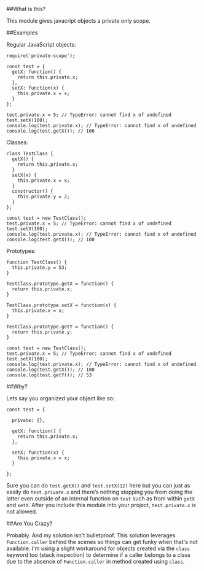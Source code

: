 ##What is this?

This module gives javacript objects a private only scope.

##Examples

Regular JavaScript objects:

```
require('private-scope');

const test = {
  getX: function() {
    return this.private.x;
  },
  setX: function(x) {
    this.private.x = x;
  }
};

test.private.x = 5; // TypeError: cannot find x of undefined
test.setX(100);
console.log(test.private.x); // TypeError: cannot find x of undefined
console.log(test.getX()); // 100

```

Classes:

```
class TestClass {
  getX() {
    return this.private.x;
  }
  setX(x) {
    this.private.x = x;
  }
  constructor() {
    this.private.y = 2;
  }
};

const test = new TestClass();
test.private.x = 5; // TypeError: cannot find x of undefined
test.setX(100);
console.log(test.private.x); // TypeError: cannot find x of undefined
console.log(test.getX()); // 100
```


Prototypes:

```
function TestClass() {
  this.private.y = 53;
}

TestClass.prototype.getX = function() {
  return this.private.x;
}

TestClass.prototype.setX = function(x) {
  this.private.x = x;
}

TestClass.prototype.getY = function() {
  return this.private.y;
}

const test = new TestClass();
test.private.x = 5; // TypeError: cannot find x of undefined
test.setX(100);
console.log(test.private.x); // TypeError: cannot find x of undefined
console.log(test.getX()); // 100
console.log(test.getY()); // 53
```

##Why?

Lets say you organized your object like so:

```
const test = {

  private: {},

  getX: function() {
    return this.private.x;
  },

  setX: function(x) {
    this.private.x = x;
  }

};
```

Sure you can do `test.getX()` and `test.setX(12)` here but you can just as easily do `test.private.x` and there’s nothing stopping you from doing the latter even outside of an internal function on `test` such as from within `getX` and `setX`. After you include this module into your project, `test.private.x` is not allowed.

##Are You Crazy?

Probably. And my solution isn't bulletproof. This solution leverages `Function.caller` behind the scenes so things can get funky when that's not available. I'm using a slight workaround for objects created via the `class` keyword too (stack inspection) to determine if a caller belongs to a class due to the absence of `Function.caller` in method created using `class`.

